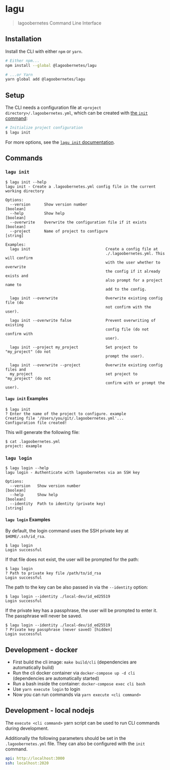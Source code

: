 # lagu

> lagoobernetes Command Line Interface

## Installation

Install the CLI with either `npm` or `yarn`.

```sh
# Either npm...
npm install --global @lagoobernetes/lagu

# ...or Yarn
yarn global add @lagoobernetes/lagu
```

## Setup

The CLI needs a configuration file at `<project directory>/.lagoobernetes.yml`, which can be created with [the `init` command](#lagu-init):

```sh
# Initialize project configuration
$ lagu init
```

For more options, see the [`lagu init` documentation](#lagu-init).

## Commands

### `lagu init`

```text
$ lagu init --help
lagu init - Create a .lagoobernetes.yml config file in the current working directory

Options:
  --version      Show version number                                   [boolean]
  --help         Show help                                             [boolean]
  --overwrite    Overwrite the configuration file if it exists         [boolean]
  --project      Name of project to configure                           [string]

Examples:
  lagu init                                 Create a config file at
                                            ./.lagoobernetes.yml. This will confirm
                                            with the user whether to overwrite
                                            the config if it already exists and
                                            also prompt for a project name to
                                            add to the config.

  lagu init --overwrite                     Overwrite existing config file (do
                                            not confirm with the user).

  lagu init --overwrite false               Prevent overwriting of existing
                                            config file (do not confirm with
                                            user).

  lagu init --project my_project            Set project to "my_project" (do not
                                            prompt the user).

  lagu init --overwrite --project           Overwrite existing config files and
  my_project                                set project to "my_project" (do not
                                            confirm with or prompt the user).
```

#### `lagu init` Examples

```text
$ lagu init
? Enter the name of the project to configure. example
Creating file '/Users/you/git/.lagoobernetes.yml'...
Configuration file created!
```

This will generate the following file:

```text
$ cat .lagoobernetes.yml
project: example
```

### `lagu login`

```text
$ lagu login --help
lagu login - Authenticate with lagoobernetes via an SSH key

Options:
  --version   Show version number                                  [boolean]
  --help      Show help                                            [boolean]
  --identity  Path to identity (private key)                        [string]
```

#### `lagu login` Examples

By default, the login command uses the SSH private key at `$HOME/.ssh/id_rsa`.

```text
$ lagu login
Login successful
```

If that file does not exist, the user will be prompted for the path:

```text
$ lagu login
? Path to private key file /path/to/id_rsa
Login successful
```

The path to the key can be also passed in via the `--identity` option:

```text
$ lagu login --identity ./local-dev/id_ed25519
Login successful
```

If the private key has a passphrase, the user will be prompted to enter it. The passphrase will never be saved.

```text
$ lagu login --identity ./local-dev/id_ed25519
? Private key passphrase (never saved) [hidden]
Login successful
```

## Development - docker

- First build the cli image: `make build/cli` (dependencies are automatically build)
- Run the cli docker container via `docker-compose up -d cli` (dependencies are automatically started)
- Run a bash inside the container: `docker-compose exec cli bash`
- Use `yarn execute login` to login
- Now you can run commands via `yarn execute <cli command>`

## Development - local nodejs

The `execute <cli command>` yarn script can be used to run CLI commands during development.

Additionally the following parameters should be set in the `.lagoobernetes.yml` file. They can also be configured with the `init` command.

```yaml
api: http://localhost:3000
ssh: localhost:2020
```
